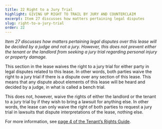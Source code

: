 ```yaml
---
title: 22 Right to a Jury Trial
highlight: GIVING UP RIGHT TO TRAIL BY JURY AND COUNTERCLAIM
excerpt: Item 27 discusses how matters pertaining legal disputes
slug: right-to-a-jury-trial
order: 22
---
```


_Item 27 discusses how matters pertaining legal disputes over this lease will be decided by a judge and not a jury. However, this does not prevent either the tenant or the landlord from seeking a jury trial regarding personal injury or property damage._

This section in the lease waives the right to a jury trial for either party in legal disputes related to this lease. In other words, both parties waive the right to a jury trial if there is a dispute over any section of this lease. This means that any dispute about elements of this lease will be heard and decided by a judge, in what is called a bench trial.

This does not, however, waive the rights of either the landlord or the tenant to a jury trial by if they wish to bring a lawsuit for anything else. In other words, the lease can only waive the right of both parties to request a jury trial in lawsuits that dispute interpretations of the lease, nothing else.


For more information, see [page 4 of the Tenant’s Rights Guide](https://ag.ny.gov/sites/default/files/tenants_rights.pdf).
